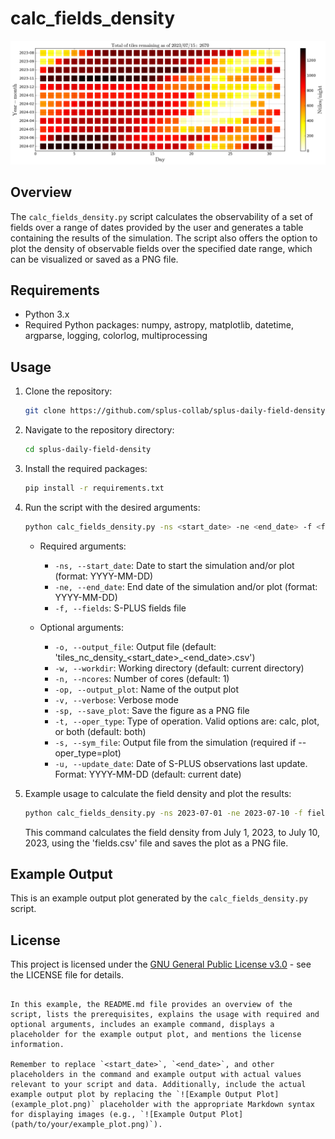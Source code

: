 # calc_fields_density

![Example Output Plot](data/tile_density_2023-08-01_2024-07-31.png)

## Overview

The `calc_fields_density.py` script calculates the observability of a set of fields over a range of dates provided by the user and generates a table containing the results of the simulation. The script also offers the option to plot the density of observable fields over the specified date range, which can be visualized or saved as a PNG file.

## Requirements

- Python 3.x
- Required Python packages: numpy, astropy, matplotlib, datetime, argparse, logging, colorlog, multiprocessing

## Usage

1. Clone the repository:

   ```bash
   git clone https://github.com/splus-collab/splus-daily-field-density.git
   ```

2. Navigate to the repository directory:

   ```bash
   cd splus-daily-field-density
   ```

3. Install the required packages:

   ```bash
   pip install -r requirements.txt
   ```

4. Run the script with the desired arguments:

   ```bash
   python calc_fields_density.py -ns <start_date> -ne <end_date> -f <fields_file> [-o <output_file>] [-w <workdir>] [-n <ncores>] [-op <output_plot>] [-v] [-sp] [-t <oper_type>] [-s <sym_file>] [-u <update_date>]
   ```

   - Required arguments:
     - `-ns, --start_date`: Date to start the simulation and/or plot (format: YYYY-MM-DD)
     - `-ne, --end_date`: End date of the simulation and/or plot (format: YYYY-MM-DD)
     - `-f, --fields`: S-PLUS fields file

   - Optional arguments:
     - `-o, --output_file`: Output file (default: 'tiles_nc_density_<start_date>_<end_date>.csv')
     - `-w, --workdir`: Working directory (default: current directory)
     - `-n, --ncores`: Number of cores (default: 1)
     - `-op, --output_plot`: Name of the output plot
     - `-v, --verbose`: Verbose mode
     - `-sp, --save_plot`: Save the figure as a PNG file
     - `-t, --oper_type`: Type of operation. Valid options are: calc, plot, or both (default: both)
     - `-s, --sym_file`: Output file from the simulation (required if --oper_type=plot)
     - `-u, --update_date`: Date of S-PLUS observations last update. Format: YYYY-MM-DD (default: current date)

5. Example usage to calculate the field density and plot the results:

   ```bash
   python calc_fields_density.py -ns 2023-07-01 -ne 2023-07-10 -f fields.csv -sp
   ```

   This command calculates the field density from July 1, 2023, to July 10, 2023, using the 'fields.csv' file and saves the plot as a PNG file.

## Example Output

This is an example output plot generated by the `calc_fields_density.py` script.

## License

This project is licensed under the [GNU General Public License v3.0](LICENSE) - see the LICENSE file for details.
```

In this example, the README.md file provides an overview of the script, lists the prerequisites, explains the usage with required and optional arguments, includes an example command, displays a placeholder for the example output plot, and mentions the license information.

Remember to replace `<start_date>`, `<end_date>`, and other placeholders in the command and example output with actual values relevant to your script and data. Additionally, include the actual example output plot by replacing the `![Example Output Plot](example_plot.png)` placeholder with the appropriate Markdown syntax for displaying images (e.g., `![Example Output Plot](path/to/your/example_plot.png)`).
